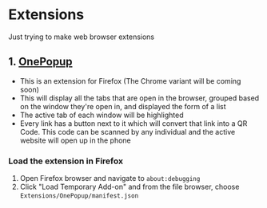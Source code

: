 # Extensions

Just trying to make web browser extensions

## 1. [OnePopup](https://addons.mozilla.org/en-US/firefox/addon/onepopup/)

* This is an extension for Firefox (The Chrome variant will be coming soon)
* This will display all the tabs that are open in the browser, grouped based on the window they're open in, and displayed the form of a list
* The active tab of each window will be highlighted
* Every link has a button next to it which will convert that link into a QR Code. This code can be scanned by any individual and the active website will open up in the phone

### Load the extension in Firefox

1. Open Firefox browser and navigate to `about:debugging` 
2. Click "Load Temporary Add-on" and from the file browser, choose `Extensions/OnePopup/manifest.json` 
